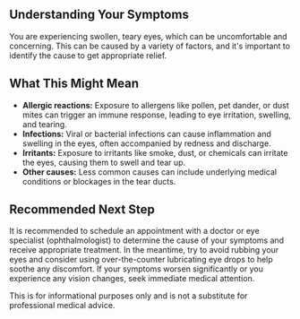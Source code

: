 ## Understanding Your Symptoms

You are experiencing swollen, teary eyes, which can be uncomfortable and concerning.  This can be caused by a variety of factors, and it's important to identify the cause to get appropriate relief.

## What This Might Mean

* **Allergic reactions:**  Exposure to allergens like pollen, pet dander, or dust mites can trigger an immune response, leading to eye irritation, swelling, and tearing.
* **Infections:**  Viral or bacterial infections can cause inflammation and swelling in the eyes, often accompanied by redness and discharge.
* **Irritants:**  Exposure to irritants like smoke, dust, or chemicals can irritate the eyes, causing them to swell and tear up.
* **Other causes:**  Less common causes can include underlying medical conditions or blockages in the tear ducts.

## Recommended Next Step

It is recommended to schedule an appointment with a doctor or eye specialist (ophthalmologist) to determine the cause of your symptoms and receive appropriate treatment. In the meantime, try to avoid rubbing your eyes and consider using over-the-counter lubricating eye drops to help soothe any discomfort. If your symptoms worsen significantly or you experience any vision changes, seek immediate medical attention.

This is for informational purposes only and is not a substitute for professional medical advice.